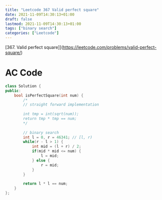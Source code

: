 ```yaml
---
title: "Leetcode 367 Valid perfect square"
date: 2021-11-09T14:30:13+01:00
draft: false
lastmod: 2021-11-09T14:30:13+01:00
tags: ["binary search"]
categories: ["Leetcode"]
---
```


[367. Valid perfect square]](https://leetcode.com/problems/valid-perfect-square/)

<!--more-->

# AC Code

```c++
class Solution {
public:
    bool isPerfectSquare(int num) {
        /*
        // straight forward implementation
        
        int tmp = int(sqrt(num));
        return tmp * tmp == num;
        */
        
        // binary search
        int l = 0, r = 46341; // [l, r)
        while(r - l > 1) {
            int mid = (l + r) / 2;
            if(mid * mid <= num) {
                l = mid;
            } else {
                r = mid;
            }
        }
        
        return l * l == num;
    }
};
```
